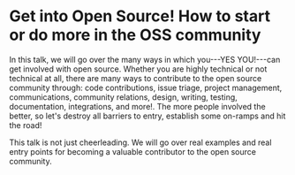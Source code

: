 # Get into Open Source! How to start or do more in the OSS community

In this talk, we will go over the many ways in which you---YES YOU!---can get involved with open source. Whether you are highly technical or not technical at all, there are many ways to contribute to the open source community through: code contributions, issue triage, project management, communications, community relations, design, writing, testing, documentation, integrations, and more!. The more people involved the better, so let's destroy all barriers to entry, establish some on-ramps and hit the road!

This talk is not just cheerleading. We will go over real examples and real entry points for becoming a valuable contributor to the open source community.

